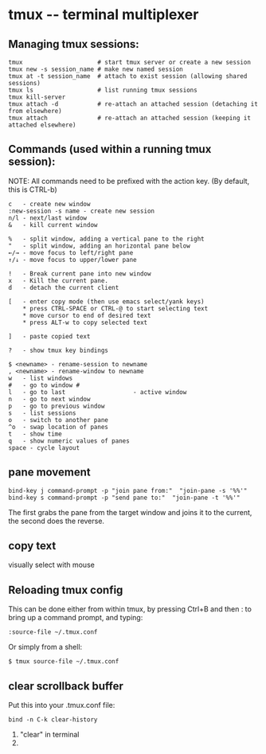 # tmux -- terminal multiplexer

## Managing tmux sessions:

    tmux                     # start tmux server or create a new session
    tmux new -s session_name # make new named session
    tmux at -t session_name  # attach to exist session (allowing shared sessions)
    tmux ls                  # list running tmux sessions
    tmux kill-server
    tmux attach -d           # re-attach an attached session (detaching it from elsewhere)
    tmux attach              # re-attach an attached session (keeping it attached elsewhere)

## Commands (used within a running tmux session):

NOTE: All commands need to be prefixed with the action key.
      (By default, this is CTRL-b)

    c   - create new window
    :new-session -s name - create new session
    n/l - next/last window
    &   - kill current window

    %   - split window, adding a vertical pane to the right
    "   - split window, adding an horizontal pane below
    ←/→ - move focus to left/right pane
    ↑/↓ - move focus to upper/lower pane

    !   - Break current pane into new window
    x   - Kill the current pane.
    d   - detach the current client

    [   - enter copy mode (then use emacs select/yank keys)
        * press CTRL-SPACE or CTRL-@ to start selecting text
        * move cursor to end of desired text
        * press ALT-w to copy selected text

    ]   - paste copied text

    ?   - show tmux key bindings

    $ <newname> - rename-session to newname
    , <newname> - rename-window to newname
    w   - list windows
    #   - go to window #
    l   - go to last                   - active window
    n   - go to next window
    p   - go to previous window
    s   - list sessions
    o   - switch to another pane
    ^o  - swap location of panes
    t   - show time
    q   - show numeric values of panes
    space - cycle layout

## pane movement

    bind-key j command-prompt -p "join pane from:"  "join-pane -s '%%'"
    bind-key s command-prompt -p "send pane to:"  "join-pane -t '%%'"

The first grabs the pane from the target window and joins it to the current, the second does the reverse.

## copy text

visually select with mouse
<C-a><C-y>

## Reloading tmux config

This can be done either from within tmux, by pressing Ctrl+B and then : to bring up a command prompt, and typing:

    :source-file ~/.tmux.conf

Or simply from a shell:

    $ tmux source-file ~/.tmux.conf

## clear scrollback buffer

Put this into your .tmux.conf file:

    bind -n C-k clear-history

1. "clear" in terminal
2. <C-k>

